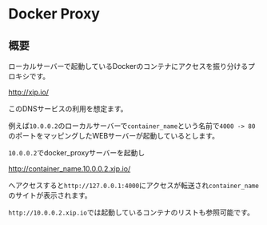 # Docker Proxy

## 概要

ローカルサーバーで起動しているDockerのコンテナにアクセスを振り分けるプロキシです。

http://xip.io/

このDNSサービスの利用を想定ます。

例えば`10.0.0.2`のローカルサーバーで`container_name`という名前で`4000 -> 80`のポートをマッピングしたWEBサーバーが起動しているとします。

`10.0.0.2`でdocker_proxyサーバーを起動し

http://container_name.10.0.0.2.xip.io/

へアクセスすると`http://127.0.0.1:4000`にアクセスが転送され`container_name`のサイトが表示されます。


`http://10.0.0.2.xip.io`では起動しているコンテナのリストも参照可能です。



